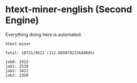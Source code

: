 # htext-miner-english (Second Engine)

Everything doing here is automated.

```
htext-miner

total: 10731/9523 (112.68507823164968%)

job0: 2422
job1: 2539
job2: 3412
job3: 2358
```